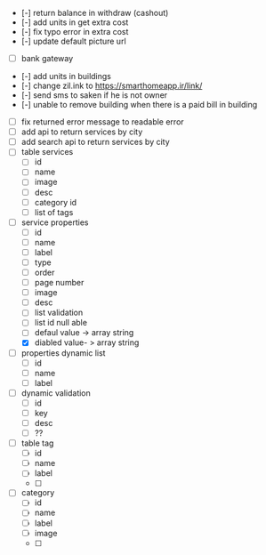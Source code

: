 - [-] return balance in withdraw (cashout)
- [-] add units in get extra cost
- [-] fix typo error in extra cost
- [-] update default picture url
- [ ] bank gateway
- [-] add units in buildings
- [-] change zil.ink to https://smarthomeapp.ir/link/
- [-] send sms to saken if he is not owner
- [-] unable to remove building when there is a paid bill in building
- [ ] fix returned error message to readable error
- [ ] add api to return services by city
- [ ] add search api to return services by city
- [ ] table services 
	- [ ] id
	- [ ] name 
	- [ ] image
	- [ ] desc
	- [ ] category id
	- [ ] list of tags
- [ ] service properties
	- [ ] id
	- [ ] name
	- [ ] label
	- [ ] type
	- [ ] order
	- [ ] page number
	- [ ] image
	- [ ] desc
	- [ ] list validation
	- [ ] list id null able
	- [ ] defaul value -> array string
	- [x] diabled value- > array string
- [ ] properties dynamic list
	- [ ] id 
	- [ ] name
	- [ ] label
- [ ] dynamic validation
	- [ ] id
	- [ ] key
	- [ ] desc
	- [ ] ??
- [ ] table tag
	- [ ] id
	- [ ] name
	- [ ] label
	- [ ] 
- [ ] category
	- [ ] id
	- [ ] name
	- [ ] label
	- [ ] image
	- [ ] 